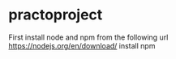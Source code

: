 # practoproject
First install node and npm
from the following url
https://nodejs.org/en/download/
install npm
